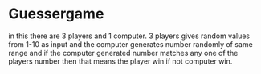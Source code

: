# Guessergame
in this there are 3 players and 1 computer. 3 players gives random values from 1-10 as input and the computer generates number randomly of same range and if the computer generated number matches any one of the players number then that means the player win if not computer win.
